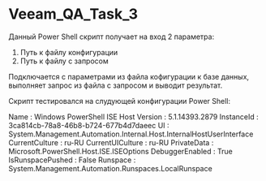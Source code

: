 # Veeam_QA_Task_3
Данный Power Shell скрипт получает на вход 2 параметра:
1. Путь к файлу конфигурации
2. Путь к файлу с запросом

Подключается с параметрами из файла кофигурации к базе данных, выполняет запрос из файла с запросом и выводит результат.

Скрипт тестировался на слудующей конфигурации Power Shell:

Name             : Windows PowerShell ISE Host
Version          : 5.1.14393.2879
InstanceId       : 3ca814cb-78a8-46b8-b724-677b4d7daeec
UI               : System.Management.Automation.Internal.Host.InternalHostUserInterface
CurrentCulture   : ru-RU
CurrentUICulture : ru-RU
PrivateData      : Microsoft.PowerShell.Host.ISE.ISEOptions
DebuggerEnabled  : True
IsRunspacePushed : False
Runspace         : System.Management.Automation.Runspaces.LocalRunspace
